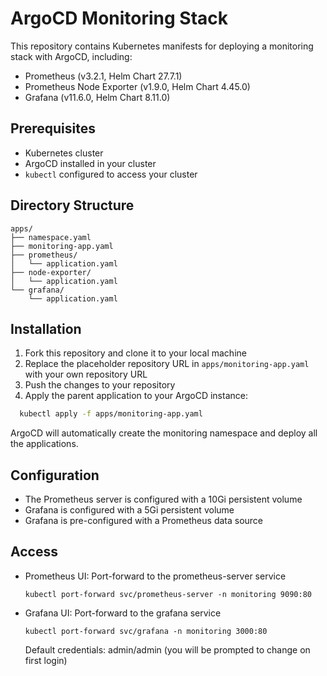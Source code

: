 # ArgoCD Monitoring Stack

This repository contains Kubernetes manifests for deploying a monitoring stack with ArgoCD, including:

- Prometheus (v3.2.1, Helm Chart 27.7.1)
- Prometheus Node Exporter (v1.9.0, Helm Chart 4.45.0)
- Grafana (v11.6.0, Helm Chart 8.11.0)

## Prerequisites

- Kubernetes cluster
- ArgoCD installed in your cluster
- `kubectl` configured to access your cluster

## Directory Structure

```
apps/
├── namespace.yaml
├── monitoring-app.yaml
├── prometheus/
│   └── application.yaml
├── node-exporter/
│   └── application.yaml
└── grafana/
    └── application.yaml
```

## Installation

1. Fork this repository and clone it to your local machine
2. Replace the placeholder repository URL in `apps/monitoring-app.yaml` with your own repository URL
3. Push the changes to your repository
4. Apply the parent application to your ArgoCD instance:

```bash
  kubectl apply -f apps/monitoring-app.yaml
```

ArgoCD will automatically create the monitoring namespace and deploy all the applications.

## Configuration

- The Prometheus server is configured with a 10Gi persistent volume
- Grafana is configured with a 5Gi persistent volume
- Grafana is pre-configured with a Prometheus data source

## Access

- Prometheus UI: Port-forward to the prometheus-server service
  ```
  kubectl port-forward svc/prometheus-server -n monitoring 9090:80
  ```

- Grafana UI: Port-forward to the grafana service
  ```
  kubectl port-forward svc/grafana -n monitoring 3000:80
  ```
  Default credentials: admin/admin (you will be prompted to change on first login) 